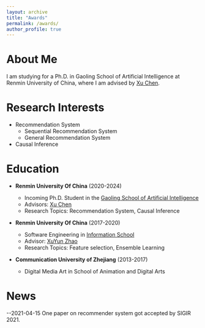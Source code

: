 ```yaml
---
layout: archive
title: "Awards"
permalink: /awards/
author_profile: true
---
```


# About Me
I am studying for a Ph.D. in Gaoling School of Artificial Intelligence at Renmin University of China, where I am advised by [Xu Chen](http://xu-chen.com/).

# Research Interests
- Recommendation System
    - Sequential Recommendation System
    - General Recommendation System
- Causal Inference

# Education
- **Renmin University Of China** (2020-2024)
  - Incoming Ph.D. Student in the [Gaoling School of Artificial Intelligence](http://ai.ruc.edu.cn/)
  - Advisors: [Xu Chen](http://xu-chen.com/)
  - Research Topics: Recommendation System, Causal Inference

- **Renmin University Of China** (2017-2020)
  - Software Engineering in [Information School](http://rucfd.ruc.edu.cn/)
  - Advisor: [XuYun Zhao](http://rucfd.ruc.edu.cn/)
  - Research Topics: Feature selection, Ensemble Learning

- **Communication University of Zhejiang** (2013-2017)
  - Digital Media Art in School of Animation and Digital Arts

# News
--2021-04-15 One paper on recommender system got accepted by SIGIR 2021.
